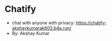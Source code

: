 # Chatify
- chat with anyone with privacy: https://chatify-akshaykumarak603.b4a.run/
- By: Akshay Kumar
